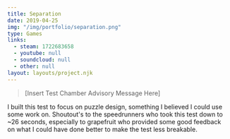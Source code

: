 ```yaml
---
title: Separation
date: 2019-04-25
img: "/img/portfolio/separation.png"
type: Games
links:
  - steam: 1722683658
  - youtube: null
  - soundcloud: null
  - other: null
layout: layouts/project.njk
---
```

> [Insert Test Chamber Advisory Message Here]

I built this test to focus on puzzle design, something I believed I could use some work on. Shoutout's to the speedrunners who took this test down to ~26 seconds, especially to grapefruit who provided some good feedback on what I could have done better to make the test less breakable.